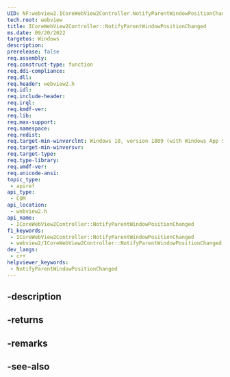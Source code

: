 ```yaml
---
UID: NF:webview2.ICoreWebView2Controller.NotifyParentWindowPositionChanged
tech.root: webview
title: ICoreWebView2Controller::NotifyParentWindowPositionChanged
ms.date: 09/20/2022
targetos: Windows
description: 
prerelease: false
req.assembly: 
req.construct-type: function
req.ddi-compliance: 
req.dll: 
req.header: webview2.h
req.idl: 
req.include-header: 
req.irql: 
req.kmdf-ver: 
req.lib: 
req.max-support: 
req.namespace: 
req.redist: 
req.target-min-winverclnt: Windows 10, version 1809 (with Windows App SDK 1.1 or later)
req.target-min-winversvr: 
req.target-type: 
req.type-library: 
req.umdf-ver: 
req.unicode-ansi: 
topic_type:
 - apiref
api_type:
 - COM
api_location:
 - webview2.h
api_name:
 - ICoreWebView2Controller::NotifyParentWindowPositionChanged
f1_keywords:
 - ICoreWebView2Controller::NotifyParentWindowPositionChanged
 - webview2/ICoreWebView2Controller::NotifyParentWindowPositionChanged
dev_langs:
 - c++
helpviewer_keywords:
 - NotifyParentWindowPositionChanged
---
```


## -description

## -returns

## -remarks

## -see-also

